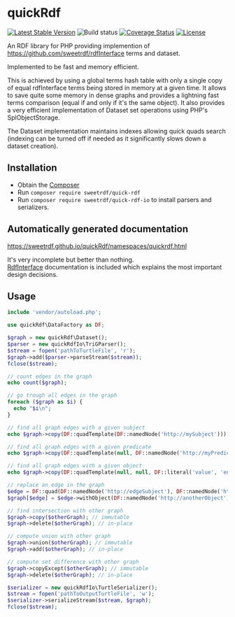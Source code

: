 # quickRdf

[![Latest Stable Version](https://poser.pugx.org/sweetrdf/quick-rdf/v/stable)](https://packagist.org/packages/sweetrdf/quick-rdf)
![Build status](https://github.com/sweetrdf/quickRdf/workflows/phpunit/badge.svg?branch=master)
[![Coverage Status](https://coveralls.io/repos/github/sweetrdf/quickRdf/badge.svg?branch=master)](https://coveralls.io/github/sweetrdf/quickRdf?branch=master)
[![License](https://poser.pugx.org/sweetrdf/quick-rdf/license)](https://packagist.org/packages/sweetrdf/quick-rdf)

An RDF library for PHP providing implemention of https://github.com/sweetrdf/rdfInterface terms and dataset.

Implemented to be fast and memory efficient.

This is achieved by using a global terms hash table with only a single copy of equal rdfInterface terms being stored in memory at a given time.
It allows to save quite some memory in dense graphs and provides a lightning fast terms comparison (equal if and only if it's the same object).
It also provides a very efficient implementation of Dataset set operations using PHP's SplObjectStorage.

The Dataset implementation maintains indexes allowing quick quads search 
(indexing can be turned off if needed as it significantly slows down a dataset creation).

## Installation

* Obtain the [Composer](https://getcomposer.org)
* Run `composer require sweetrdf/quick-rdf`
* Run `composer require sweetrdf/quick-rdf-io` to install parsers and serializers.

## Automatically generated documentation

https://sweetrdf.github.io/quickRdf/namespaces/quickrdf.html

It's very incomplete but better than nothing.\
[RdfInterface](https://github.com/sweetrdf/rdfInterface/) documentation is included which explains the most important design decisions.

## Usage

```php
include 'vendor/autoload.php';

use quickRdf\DataFactory as DF;

$graph = new quickRdf\Dataset();
$parser = new quickRdfIo\TriGParser();
$stream = fopen('pathToTurtleFile', 'r');
$graph->add($parser->parseStream($stream));
fclose($stream);

// count edges in the graph
echo count($graph);

// go trough all edges in the graph
foreach ($graph as $i) {
  echo "$i\n";
}

// find all graph edges with a given subject
echo $graph->copy(DF::quadTemplate(DF::namedNode('http://mySubject')));

// find all graph edges with a given predicate
echo $graph->copy(DF::quadTemplate(null, DF::namedNode('http://myPredicate')));

// find all graph edges with a given object
echo $graph->copy(DF::quadTemplate(null, null, DF::literal('value', 'en')));

// replace an edge in the graph
$edge = DF::quad(DF::namedNode('http://edgeSubject'), DF::namedNode('http://edgePredicate'), DF::namedNode('http://edgeObject'));
$graph[$edge] = $edge->withObject(DF::namedNode('http://anotherObject'));

// find intersection with other graph
$graph->copy($otherGraph); // immutable
$graph->delete($otherGraph); // in-place

// compute union with other graph
$graph->union($otherGraph); // immutable
$graph->add($otherGraph); // in-place

// compute set difference with other graph
$graph->copyExcept($otherGraph); // immutable
$graph->delete($otherGraph); // in-place

$serializer = new quickRdfIo\TurtleSerializer();
$stream = fopen('pathToOutputTurtleFile', 'w');
$serializer->serializeStream($stream, $graph);
fclose($stream);
```
